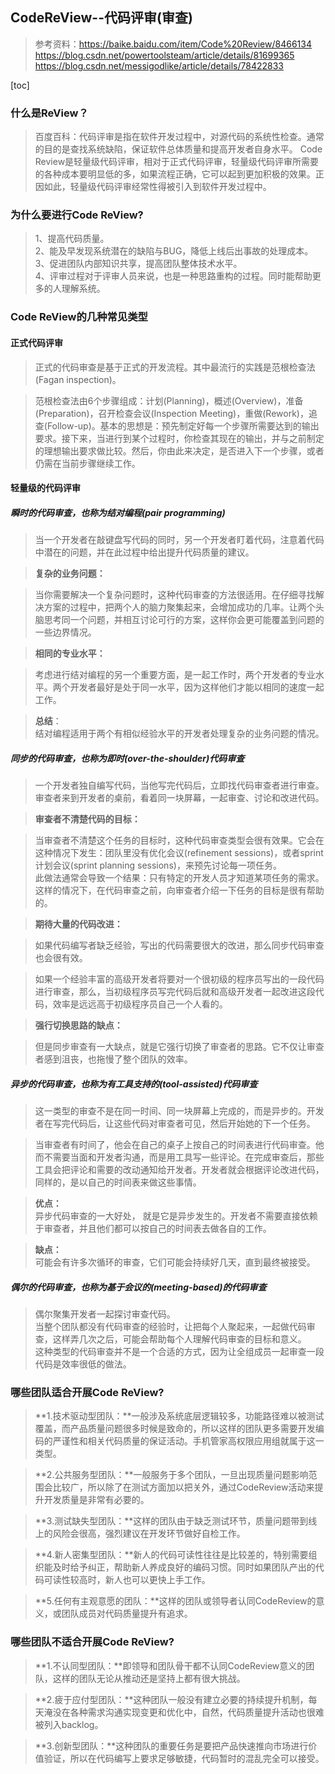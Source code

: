 ## CodeReView--代码评审(审查)
> 参考资料：https://baike.baidu.com/item/Code%20Review/8466134
> https://blog.csdn.net/powertoolsteam/article/details/81699365
> https://blog.csdn.net/messigodlike/article/details/78422833


[toc]

### 什么是ReView？

> 百度百科：代码评审是指在软件开发过程中，对源代码的系统性检查。通常的目的是查找系统缺陷，保证软件总体质量和提高开发者自身水平。 Code Review是轻量级代码评审，相对于正式代码评审，轻量级代码评审所需要的各种成本要明显低的多，如果流程正确，它可以起到更加积极的效果。正因如此，轻量级代码评审经常性得被引入到软件开发过程中。

### 为什么要进行Code ReView?
> 1、提高代码质量。  
> 2、能及早发现系统潜在的缺陷与BUG，降低上线后出事故的处理成本。  
> 3、促进团队内部知识共享，提高团队整体技术水平。   
> 4、评审过程对于评审人员来说，也是一种思路重构的过程。同时能帮助更多的人理解系统。  

### Code ReView的几种常见类型

#### 正式代码评审
> 正式的代码审查是基于正式的开发流程。其中最流行的实践是范根检查法(Fagan inspection)。 
 
> 范根检查法由6个步骤组成：计划(Planning)，概述(Overview)，准备(Preparation)，召开检查会议(Inspection Meeting)，重做(Rework)，追查(Follow-up)。基本的思想是：预先制定好每一个步骤所需要达到的输出要求。接下来，当进行到某个过程时，你检查其现在的输出，并与之前制定的理想输出要求做比较。然后，你由此来决定，是否进入下一个步骤，或者仍需在当前步骤继续工作。
 
#### 轻量级的代码评审

##### 瞬时的代码审查，也称为结对编程(pair programming)
> 当一个开发者在敲键盘写代码的同时，另一个开发者盯着代码，注意着代码中潜在的问题，并在此过程中给出提升代码质量的建议。

> **复杂的业务问题：**  

> 当你需要解决一个复杂问题时，这种代码审查的方法很适用。在仔细寻找解决方案的过程中，把两个人的脑力聚集起来，会增加成功的几率。让两个头脑思考同一个问题，并相互讨论可行的方案，这样你会更可能覆盖到问题的一些边界情况。

> **相同的专业水平：**  

> 考虑进行结对编程的另一个重要方面，是一起工作时，两个开发者的专业水平。两个开发者最好是处于同一水平，因为这样他们才能以相同的速度一起工作。  

> **总结**：  
> 结对编程适用于两个有相似经验水平的开发者处理复杂的业务问题的情况。


##### 同步的代码审查，也称为即时(over-the-shoulder)代码审查
> 一个开发者独自编写代码，当他写完代码后，立即找代码审查者进行审查。审查者来到开发者的桌前，看着同一块屏幕，一起审查、讨论和改进代码。

> **审查者不清楚代码的目标：**  

> 当审查者不清楚这个任务的目标时，这种代码审查类型会很有效果。它会在这种情况下发生：团队里没有优化会议(refinement sessions)，或者sprint计划会议(sprint planning sessions)，来预先讨论每一项任务。  
> 此做法通常会导致一个结果：只有特定的开发人员才知道某项任务的需求。  
> 这样的情况下，在代码审查之前，向审查者介绍一下任务的目标是很有帮助的。

> **期待大量的代码改进：**  

> 如果代码编写者缺乏经验，写出的代码需要很大的改进，那么同步代码审查也会很有效。

> 如果一个经验丰富的高级开发者将要对一个很初级的程序员写出的一段代码进行审查，那么，当初级程序员写完代码后就和高级开发者一起改进这段代码，效率是远远高于初级程序员自己一个人看的。

> **强行切换思路的缺点：**  

> 但是同步审查有一大缺点，就是它强行切换了审查者的思路。它不仅让审查者感到沮丧，也拖慢了整个团队的效率。

##### 异步的代码审查，也称为有工具支持的(tool-assisted)代码审查
> 这一类型的审查不是在同一时间、同一块屏幕上完成的，而是异步的。开发者在写完代码后，让这些代码对审查者可见，然后开始她的下一个任务。

> 当审查者有时间了，他会在自己的桌子上按自己的时间表进行代码审查。他而不需要当面和开发者沟通，而是用工具写一些评论。在完成审查后，那些工具会把评论和需要的改动通知给开发者。开发者就会根据评论改进代码，同样的，是以自己的时间表来做这些事情。

> **优点：**  
> 异步代码审查的一大好处， 就是它是异步发生的。开发者不需要直接依赖于审查者，并且他们都可以按自己的时间表去做各自的工作。

> **缺点：**  
> 可能会有许多次循环的审查，它们可能会持续好几天，直到最终被接受。

##### 偶尔的代码审查，也称为基于会议的(meeting-based)的代码审查
> 偶尔聚集开发者一起探讨审查代码。  
> 当整个团队都没有代码审查的经验时，让把每个人聚起来，一起做代码审查，这样弄几次之后，可能会帮助每个人理解代码审查的目标和意义。  
> 这种类型的代码审查并不是一个合适的方式，因为让全组成员一起审查一段代码是效率很低的做法。

### 哪些团队适合开展Code ReView?

> **1.技术驱动型团队：**一般涉及系统底层逻辑较多，功能路径难以被测试覆盖，而产品质量问题很多时候是致命的，所以这样的团队更多需要开发编码的严谨性和相关代码质量的保证活动。手机管家高权限应用组就属于这一类型。

> **2.公共服务型团队：**一般服务于多个团队，一旦出现质量问题影响范围会比较广，所以除了在测试方面加以把关外，通过CodeReview活动来提升开发质量是非常有必要的。

> **3.测试缺失型团队：**这样的团队由于缺乏测试环节，质量问题带到线上的风险会很高，强烈建议在开发环节做好自检工作。

> **4.新人密集型团队：**新人的代码可读性往往是比较差的，特别需要组织能及时给予纠正，帮助新人养成良好的编码习惯。同时如果团队产出的代码可读性较高时，新人也可以更快上手工作。

> **5.任何有主观意愿的团队：**这样的团队或领导者认同CodeReview的意义，或团队成员对代码质量提升有追求。

### 哪些团队不适合开展Code ReView?

> **1.不认同型团队：**即领导和团队骨干都不认同CodeReview意义的团队，这样的团队无论从推动还是坚持上都有很大挑战。

> **2.疲于应付型团队：**这种团队一般没有建立必要的持续提升机制，每天淹没在各种需求沟通实现变更和优化中，自然，代码质量提升活动也很难被列入backlog。

> **3.创新型团队：**这种团队的重要任务是要把产品快速推向市场进行价值验证，所以在代码编写上要求足够敏捷，代码暂时的混乱完全可以接受。



